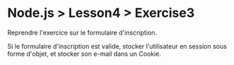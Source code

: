 # Node.js > Lesson4 > Exercise3

Reprendre l'exercice sur le formulaire d'inscription.

Si le formulaire d'inscription est valide, stocker l'utilisateur en session sous forme d'objet, et stocker son e-mail dans un Cookie.
